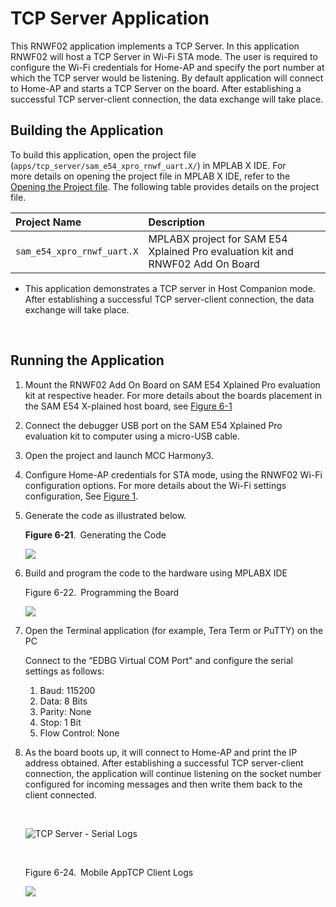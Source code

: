 #  TCP Server Application

This RNWF02 application implements a TCP Server. In this application RNWF02 will host a TCP Server in Wi-Fi STA mode. The user is required to configure the Wi-Fi credentials for Home-AP and specify the port number at which the TCP server would be listening. By default application will connect to Home-AP and starts a TCP Server on the board. After establishing a successful TCP server-client connection, the data exchange will take place.

## Building the Application

To build this application, open the project file<br /> \(`apps/tcp_server/sam_e54_xpro_rnwf_uart.X/`\) in MPLAB X IDE. For<br /> more details on opening the project file in MPLAB X IDE, refer to the [Opening the Project file](../Wi-Fi_easy_config/docs/GUID-671CCA8C-64AE-4EA1-B144-D46A6FEE76FF.md). The following table provides details on the project file.

|Project Name|Description|
|:-----------|:----------|
|`sam_e54_xpro_rnwf_uart.X`|    MPLABX project for SAM E54 Xplained Pro evaluation kit and RNWF02 Add On Board
-   This application demonstrates a TCP server in Host Companion mode. After establishing a successful TCP server-client connection, the data exchange will take place.

<br />

## Running the Application

1.  Mount the RNWF02 Add On Board on SAM E54 Xplained Pro evaluation kit at respective header. For more details about the boards placement in the SAM E54 X-plained host board, see [Figure 6-1](../Wi-Fi_easy_config/docs/GUID-7BA99DE1-89EB-4DD7-973B-974B175D657A.md#FIG_B4M_3WX_PZB)
2.  Connect the debugger USB port on the SAM E54 Xplained Pro evaluation kit to computer using a micro-USB cable.
3.  Open the project and launch MCC Harmony3.
4.  Configure Home-AP credentials for STA mode, using the RNWF02 Wi-Fi configuration options. For more details about the Wi-Fi settings configuration, See [Figure  1](../Wi-Fi_easy_config/docs/GUID-CE9CEDFD-5FD4-4BC4-AB96-17647C430816.md#GUID-98F61951-56D2-4B91-B509-2A796802408B).
5.  Generate the code as illustrated below.

    **Figure 6-21**. Generating the Code

    ![](docs\images\GUID-EDD3733E-E395-4AB6-BD2F-046D2C8D165A-low.png)

6.  Build and program the code to the hardware using MPLABX IDE

    Figure 6-22. Programming the Board

    ![](docs\images\GUID-7B288BCE-2B86-4B4E-A43A-7E862137384C-low.png)

7.  Open the Terminal application \(for example, Tera Term or PuTTY\) on the PC

    Connect to the “EDBG Virtual COM Port" and configure the serial settings as follows:

    1.  Baud: 115200
    2.  Data: 8 Bits
    3.  Parity: None
    4.  Stop: 1 Bit
    5.  Flow Control: None
8.  As the board boots up, it will connect to Home-AP and print the IP address obtained. After establishing a successful TCP server-client connection, the application will continue listening on the socket number configured for incoming messages and then write them back to the client connected.

    <br />

    ![](docs\images\GUID-2FB90060-A0BD-41BC-82BD-F47BA8E1FA6F-low.png "TCP Server - Serial Logs")

    <br />

    Figure 6-24. Mobile AppTCP Client Logs

    ![](docs\images\GUID-BEEACC8D-ED78-473F-87F2-F05D1EC06293-low.png)

